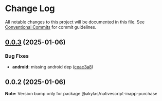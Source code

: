 # Change Log

All notable changes to this project will be documented in this file.
See [Conventional Commits](https://conventionalcommits.org) for commit guidelines.

## [0.0.3](https://github.com/nativescript-community/inapp-purchase/compare/v0.0.2...v0.0.3) (2025-01-06)

### Bug Fixes

* **android:** missing android dep ([ceac3a8](https://github.com/nativescript-community/inapp-purchase/commit/ceac3a8299b12e25ddedeb65761c660a5258b1eb))

## 0.0.2 (2025-01-06)

**Note:** Version bump only for package @akylas/nativescript-inapp-purchase
